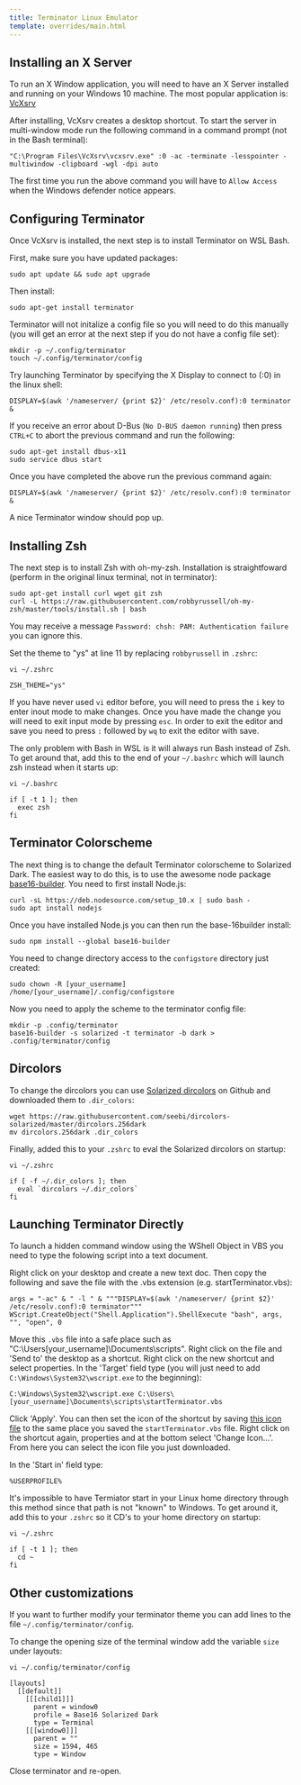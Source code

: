 ```yaml
---
title: Terminator Linux Emulator
template: overrides/main.html
---
```


## Installing an X Server

To run an X Window application, you will need to have an X Server installed and running on your Windows 10 machine. The most popular application is: [VcXsrv](https://sourceforge.net/projects/vcxsrv/)

After installing, VcXsrv creates a desktop shortcut. To start the server in multi-window mode run the following command in a command prompt (not in the Bash terminal):

```console
"C:\Program Files\VcXsrv\vcxsrv.exe" :0 -ac -terminate -lesspointer -multiwindow -clipboard -wgl -dpi auto
```

The first time you run the above command you will have to `Allow Access` when the Windows defender notice appears.

## Configuring Terminator

Once VcXsrv is installed, the next step is to install Terminator on WSL Bash.

First, make sure you have updated packages:

```console
sudo apt update && sudo apt upgrade
```

Then install:

```console
sudo apt-get install terminator
```

Terminator will not initalize a config file so you will need to do this manually (you will get an error at the next step if you do not have a config file set):

```console
mkdir -p ~/.config/terminator
touch ~/.config/terminator/config
```

Try launching Terminator by specifying the X Display to connect to (:0) in the linux shell:

```console
DISPLAY=$(awk '/nameserver/ {print $2}' /etc/resolv.conf):0 terminator &
```

If you receive an error about D-Bus (```No D-BUS daemon running```) then press `CTRL+C` to abort the previous command and run the following:

```console
sudo apt-get install dbus-x11
sudo service dbus start
```

Once you have completed the above run the previous command again:

```console
DISPLAY=$(awk '/nameserver/ {print $2}' /etc/resolv.conf):0 terminator &
```

A nice Terminator window should pop up.

## Installing Zsh

The next step is to install Zsh with oh-my-zsh. Installation is straightfoward (perform in the original linux terminal, not in terminator):

```console
sudo apt-get install curl wget git zsh
curl -L https://raw.githubusercontent.com/robbyrussell/oh-my-zsh/master/tools/install.sh | bash
```

You may receive a message `Password: chsh: PAM: Authentication failure` you can ignore this.

Set the theme to "ys" at line 11 by replacing `robbyrussell` in `.zshrc`:

```console
vi ~/.zshrc
```

```
ZSH_THEME="ys"
```

If you have never used `vi` editor before, you will need to press the `i` key to enter inout mode to make changes. Once you have made the change you will need to exit input mode by pressing `esc`. In order to exit the editor and save you need to press `:` followed by `wq` to exit the editor with save.

The only problem with Bash in WSL is it will always run Bash instead of Zsh. To get around that, add this to the end of your `~/.bashrc` which will launch zsh instead when it starts up:

```console
vi ~/.bashrc
```

```
if [ -t 1 ]; then
  exec zsh
fi
```

## Terminator Colorscheme

The next thing is to change the default Terminator colorscheme to Solarized Dark. The easiest way to do this, is to use the awesome node package [base16-builder](https://github.com/base16-builder/base16-builder). You need to first install Node.js:

```console
curl -sL https://deb.nodesource.com/setup_10.x | sudo bash -
sudo apt install nodejs
```

Once you have installed Node.js you can then run the base-16builder install:

```console
sudo npm install --global base16-builder
```

You need to change directory access to the `configstore` directory just created:

```console
sudo chown -R [your_username] /home/[your_username]/.config/configstore
```

Now you need to apply the scheme to the terminator config file:

```console
mkdir -p .config/terminator
base16-builder -s solarized -t terminator -b dark > .config/terminator/config
```

## Dircolors

To change the dircolors you can use [Solarized dircolors](https://github.com/seebi/dircolors-solarized) on Github and downloaded them to ```.dir_colors```:

```console
wget https://raw.githubusercontent.com/seebi/dircolors-solarized/master/dircolors.256dark
mv dircolors.256dark .dir_colors
```

Finally, added this to your `.zshrc` to eval the Solarized dircolors on startup:

```console
vi ~/.zshrc
```

```
if [ -f ~/.dir_colors ]; then
  eval `dircolors ~/.dir_colors`
fi
```

## Launching Terminator Directly

To launch a hidden command window using the WShell Object in VBS you need to type the folowing script into a text document. 

Right click on your desktop and create a new text doc. Then copy the following and save the file with the .vbs extension (e.g. startTerminator.vbs):

```
args = "-ac" & " -l " & """DISPLAY=$(awk '/nameserver/ {print $2}' /etc/resolv.conf):0 terminator"""
WScript.CreateObject("Shell.Application").ShellExecute "bash", args, "", "open", 0
```

Move this `.vbs` file into a safe place such as "C:\Users\[your_username]\Documents\scripts". Right click on the file and 'Send to' the desktop as a shortcut. Right click on the new shortcut and select properties. In the 'Target' field type (you will just need to add `C:\Windows\System32\wscript.exe` to the beginning):

```
C:\Windows\System32\wscript.exe C:\Users\[your_username]\Documents\scripts\startTerminator.vbs
```

Click 'Apply'. You can then set the icon of the shortcut by saving [this icon file](https://www.google.com/imgres?imgurl=http://www.iconarchive.com/download/i89875/alecive/flatwoken/Apps-Terminator.ico&imgrefurl=http://www.iconarchive.com/show/flatwoken-icons-by-alecive/Apps-Terminator-icon.html&docid=q0xx5aXq6WGXIM&tbnid=izoeFerwzIqyVM:&vet=1&w=256&h=256&source=sh/x/im) to the same place you saved the `startTerminator.vbs` file. Right click on the shortcut again, properties and at the bottom select 'Change Icon...'. From here you can select the icon file you just downloaded. 

In the 'Start in' field type:

```
%USERPROFILE%
```

It's impossible to have Termiator start in your Linux home directory through this method since that path is not "known" to Windows. To get around it, add this to your `.zshrc` so it CD's to your home directory on startup:

```console
vi ~/.zshrc
```

```
if [ -t 1 ]; then
  cd ~
fi
```

## Other customizations

If you want to further modify your terminator theme you can add lines to the file ```~/.config/terminator/config```.

To change the opening size of the terminal window add the variable ```size``` under layouts:

```console
vi ~/.config/terminator/config
```

```
[layouts]
  [[default]]
    [[[child1]]]
      parent = window0
      profile = Base16 Solarized Dark
      type = Terminal
    [[[window0]]]
      parent = ""
      size = 1594, 465
      type = Window
```

Close terminator and re-open.
